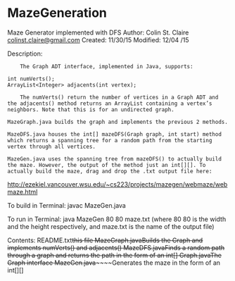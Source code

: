 # MazeGeneration
Maze Generator implemented with DFS
Author: Colin St. Claire colinst.claire@gmail.com
Created: 11/30/15
Modified: 12/04	/15

Description:

    	The Graph ADT interface, implemented in Java, supports:

	int numVerts();
	ArrayList<Integer> adjacents(int vertex);

    	The numVerts() return the number of vertices in a Graph ADT and the adjacents() method returns an ArrayList containing a vertex’s neighbors. Note that this is for an undirected graph.
    
	MazeGraph.java builds the graph and implements the previous 2 methods.

	MazeDFS.java houses the int[] mazeDFS(Graph graph, int start) method which returns a spanning tree for a random path from the starting vertex through all vertices.

	MazeGen.java uses the spanning tree from mazeDFS() to actually build the maze. However, the output of the method just an int[][]. To actually build the maze, drag and drop the .txt output file here: 
http://ezekiel.vancouver.wsu.edu/~cs223/projects/mazegen/webmaze/webmaze.html 
	
	

To build in Terminal:
    	javac MazeGen.java

To run in Terminal:
	java MazeGen 80 80 maze.txt 
	(where 80 80 is the width and the height respectively, and maze.txt is the name of the output file)


Contents:
README.txt~~~~~~~~this file
MazeGraph.java~~~~Builds the Graph and implements numVerts() and adjacents()
MazeDFS.java~~~~~~Finds a random path through a graph and returns the path in the form of an int[]
Graph.java~~~~~~~~The Graph interface
MazeGen.java~~~~~~Generates the maze in the form of an int[][]
